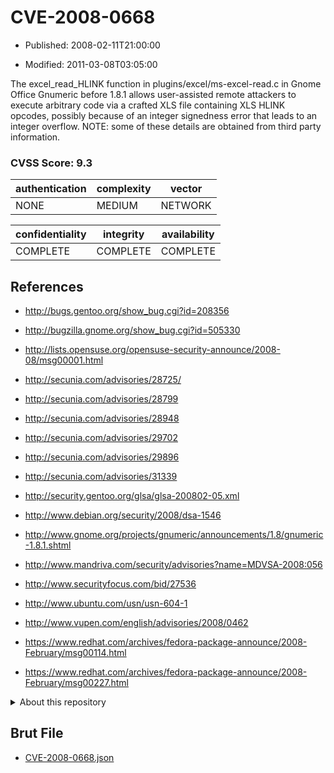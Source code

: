 # CVE-2008-0668

- Published: 2008-02-11T21:00:00

- Modified: 2011-03-08T03:05:00

The excel_read_HLINK function in plugins/excel/ms-excel-read.c in Gnome Office Gnumeric before 1.8.1 allows user-assisted remote attackers to execute arbitrary code via a crafted XLS file containing XLS HLINK opcodes, possibly because of an integer signedness error that leads to an integer overflow.  NOTE: some of these details are obtained from third party information.

### CVSS Score: **9.3**

| authentication | complexity | vector |
| --- | --- | --- |
| NONE | MEDIUM | NETWORK |

| confidentiality | integrity | availability |
| --- | --- | --- |
| COMPLETE | COMPLETE | COMPLETE |

## References

* http://bugs.gentoo.org/show_bug.cgi?id=208356

* http://bugzilla.gnome.org/show_bug.cgi?id=505330

* http://lists.opensuse.org/opensuse-security-announce/2008-08/msg00001.html

* http://secunia.com/advisories/28725/

* http://secunia.com/advisories/28799

* http://secunia.com/advisories/28948

* http://secunia.com/advisories/29702

* http://secunia.com/advisories/29896

* http://secunia.com/advisories/31339

* http://security.gentoo.org/glsa/glsa-200802-05.xml

* http://www.debian.org/security/2008/dsa-1546

* http://www.gnome.org/projects/gnumeric/announcements/1.8/gnumeric-1.8.1.shtml

* http://www.mandriva.com/security/advisories?name=MDVSA-2008:056

* http://www.securityfocus.com/bid/27536

* http://www.ubuntu.com/usn/usn-604-1

* http://www.vupen.com/english/advisories/2008/0462

* https://www.redhat.com/archives/fedora-package-announce/2008-February/msg00114.html

* https://www.redhat.com/archives/fedora-package-announce/2008-February/msg00227.html

<details>
<summary>About this repository</summary> 

  This repository is part of the project [Live Hack CVE](https://github.com/Live-Hack-CVE). Main website can be found [www.live-hack.org](https://www.live-hack.org) 
  
  Made by [Sn0wAlice](https://github.com/Sn0wAlice) for the people that care about security and need to have a feed of the latest CVEs. Hope you enjoy it, don't forget to star the repo and follow me on [Twitter](https://twitter.com/Sn0wAlice) and [Github](https://github.com/Sn0wAlice). And that is my [personnal website](https://www.alice-snow.me/)

  - [Home Page](https://github.com/Live-Hack-CVE)
  - [Framework](https://github.com/Live-Hack-CVE/cve-framework)
  - [CVE database](https://github.com/Live-Hack-CVE/full_database)
  - [Changelog](https://github.com/Live-Hack-CVE/Changelog)
</details>

## Brut File

* [CVE-2008-0668.json](https://raw.githubusercontent.com/Live-Hack-CVE/full_database/main/cves/2008/CVE-2008-0668.json)

